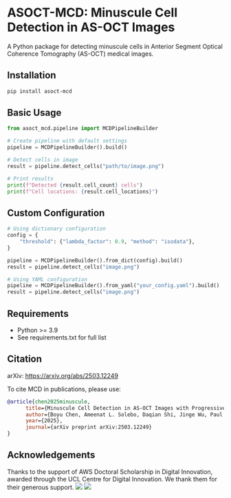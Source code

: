 # ASOCT-MCD: Minuscule Cell Detection in AS-OCT Images

A Python package for detecting minuscule cells in Anterior Segment Optical Coherence Tomography (AS-OCT) medical images.

## Installation

```bash
pip install asoct-mcd
```

## Basic Usage

```python
from asoct_mcd.pipeline import MCDPipelineBuilder

# Create pipeline with default settings
pipeline = MCDPipelineBuilder().build()

# Detect cells in image
result = pipeline.detect_cells("path/to/image.png")

# Print results
print(f"Detected {result.cell_count} cells")
print(f"Cell locations: {result.cell_locations}")
```

## Custom Configuration

```python
# Using dictionary configuration
config = {
    "threshold": {"lambda_factor": 0.9, "method": "isodata"},
}

pipeline = MCDPipelineBuilder().from_dict(config).build()
result = pipeline.detect_cells("image.png")
```

```python
# Using YAML configuration
pipeline = MCDPipelineBuilder().from_yaml("your_config.yaml").build()
result = pipeline.detect_cells("image.png")
```


## Requirements
- Python >= 3.9
- See requirements.txt for full list

## Citation

arXiv: https://arxiv.org/abs/2503.12249

To cite MCD in publications, please use:

```bibtex
@article{chen2025minuscule,
      title={Minuscule Cell Detection in AS-OCT Images with Progressive Field-of-View Focusing}, 
      author={Boyu Chen, Ameenat L. Solebo, Daqian Shi, Jinge Wu, Paul Taylor},
      year={2025},
      journal={arXiv preprint arXiv:2503.12249}
}

```
## Acknowledgements
Thanks to the support of AWS Doctoral Scholarship in Digital Innovation, awarded through the UCL Centre for Digital Innovation. We thank them for their generous support.
![](readme_images/AWS.png)
![](readme_images/CDI.png)

